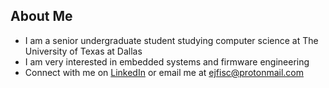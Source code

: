 ## About Me
* I am a senior undergraduate student studying computer science at The University of Texas at Dallas
* I am very interested in embedded systems and firmware engineering
* Connect with me on [LinkedIn](https://www.linkedin.com/in/ejfisc/) or email me at ejfisc@protonmail.com
